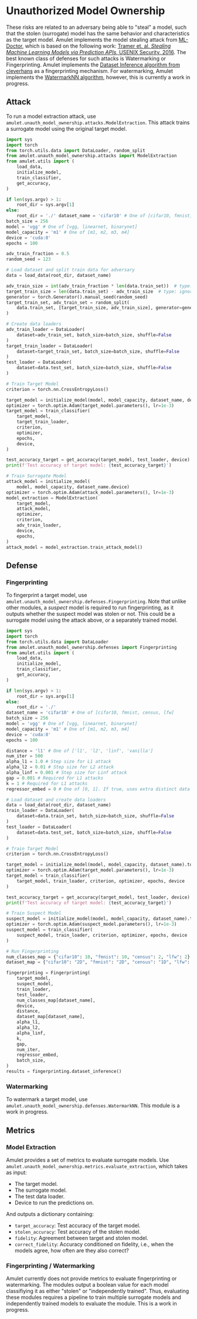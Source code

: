 # Unauthorized Model Ownership
These risks are related to an adversary being able to "steal" a model, such that the stolen (surrogate) model has the same behavior and characteristics as the target model.
Amulet implements the model stealing attack from [ML-Doctor](https://github.com/liuyugeng/ML-Doctor/blob/main/doctor/modsteal.py), which is based on the following work: [Tramer et. al. *Stealing Machine Learning Models
via Prediction APIs*, USENIX Security, 2016](https://www.usenix.org/system/files/conference/usenixsecurity16/sec16_paper_tramer.pdf).
The best known class of defenses for such attacks is Watermarking or Fingerprinting.
Amulet implements the [Dataset Inference algorithm from cleverhans](https://github.com/cleverhans-lab/dataset-inference/tree/main) as a fingerprinting mechanism.
For watermarking, Amulet implements the [WatermarkNN algorithm](https://github.com/adiyoss/WatermarkNN), however, this is currently a work in progress.

## Attack
To run a model extraction attack, use `amulet.unauth_model_ownership.attacks.ModelExtraction`.
This attack trains a surrogate model using the original target model.
```python
import sys
import torch
from torch.utils.data import DataLoader, random_split
from amulet.unauth_model_ownership.attacks import ModelExtraction
from amulet.utils import (
    load_data,
    initialize_model,
    train_classifier,
    get_accuracy,
)

if len(sys.argv) > 1:
    root_dir = sys.argv[1]
else:
    root_dir = './' dataset_name = 'cifar10' # One of [cifar10, fmnist, census, lfw]
batch_size = 256
model = 'vgg' # One of [vgg, linearnet, binarynet]
model_capacity = 'm1' # One of [m1, m2, m3, m4]
device = 'cuda:0'
epochs = 100

adv_train_fraction = 0.5
random_seed = 123

# Load dataset and split train data for adversary
data = load_data(root_dir, dataset_name)

adv_train_size = int(adv_train_fraction * len(data.train_set))  # type: ignore[reportArgumentType]
target_train_size = len(data.train_set) - adv_train_size  # type: ignore[reportArgumentType]
generator = torch.Generator().manual_seed(random_seed)
target_train_set, adv_train_set = random_split(
    data.train_set, [target_train_size, adv_train_size], generator=generator
)

# Create data loaders
adv_train_loader = DataLoader(
    dataset=adv_train_set, batch_size=batch_size, shuffle=False
)
target_train_loader = DataLoader(
    dataset=target_train_set, batch_size=batch_size, shuffle=False
)
test_loader = DataLoader(
    dataset=data.test_set, batch_size=batch_size, shuffle=False
)

# Train Target Model
criterion = torch.nn.CrossEntropyLoss()

target_model = initialize_model(model, model_capacity, dataset_name, device)
optimizer = torch.optim.Adam(target_model.parameters(), lr=1e-3)
target_model = train_classifier(
    target_model,
    target_train_loader,
    criterion,
    optimizer,
    epochs,
    device,
)

test_accuracy_target = get_accuracy(target_model, test_loader, device)
print(f'Test accuracy of target model: {test_accuracy_target}')

# Train Surrogate Model
attack_model = initialize_model(
    model, model_capacity, dataset_name.device)
optimizer = torch.optim.Adam(attack_model.parameters(), lr=1e-3)
model_extraction = ModelExtraction(
    target_model,
    attack_model,
    optimizer,
    criterion,
    adv_train_loader,
    device,
    epochs,
)
attack_model = model_extraction.train_attack_model()

```

## Defense
### Fingerprinting
To fingerprint a target model, use `amulet.unauth_model_ownership.defenses.Fingerprinting`.
Note that unlike other modules, a *suspect* model is required to run fingerprinting, as it outputs whether the suspect model was stolen or not.
This could be a surrogate model using the attack above, or a separately trained model.

```python
import sys
import torch
from torch.utils.data import DataLoader
from amulet.unauth_model_ownership.defenses import Fingerprinting
from amulet.utils import (
    load_data,
    initialize_model,
    train_classifier,
    get_accuracy,
)

if len(sys.argv) > 1:
    root_dir = sys.argv[1]
else:
    root_dir = './'
dataset_name = 'cifar10' # One of [cifar10, fmnist, census, lfw]
batch_size = 256
model = 'vgg' # One of [vgg, linearnet, binarynet]
model_capacity = 'm1' # One of [m1, m2, m3, m4]
device = 'cuda:0'
epochs = 100

distance = 'l1' # One of ['l1', 'l2', 'linf', 'vanilla']
num_iter = 500
alpha_l1 = 1.0 # Step size for L1 attack
alpha_l2 = 0.01 # Step size for L2 attack
alpha_linf = 0.001 # Step size for Linf attack
gap = 0.001 # Required for L1 attacks
k = 1 # Required for L1 attacks
regressor_embed = 0 # One of [0, 1]. If true, uses extra distinct data points for training the confidence regressor.

# Load dataset and create data loaders
data = load_data(root_dir, dataset_name)
train_loader = DataLoader(
    dataset=data.train_set, batch_size=batch_size, shuffle=False
)
test_loader = DataLoader(
    dataset=data.test_set, batch_size=batch_size, shuffle=False
)

# Train Target Model
criterion = torch.nn.CrossEntropyLoss()

target_model = initialize_model(model, model_capacity, dataset_name).to(device)
optimizer = torch.optim.Adam(target_model.parameters(), lr=1e-3)
target_model = train_classifier(
    target_model, train_loader, criterion, optimizer, epochs, device
)

test_accuracy_target = get_accuracy(target_model, test_loader, device)
print(f'Test accuracy of target model: {test_accuracy_target}')

# Train Suspect Model
suspect_model = initialize_model(model, model_capacity, dataset_name).to(device)
optimizer = torch.optim.Adam(suspect_model.parameters(), lr=1e-3)
suspect_model = train_classifier(
    suspect_model, train_loader, criterion, optimizer, epochs, device
)

# Run Fingerprinting
num_classes_map = {"cifar10": 10, "fmnist": 10, "census": 2, "lfw": 2}
dataset_map = {"cifar10": "2D", "fmnist": "2D", "census": "1D", "lfw": "1D"}

fingerprinting = Fingerprinting(
    target_model,
    suspect_model,
    train_loader,
    test_loader,
    num_classes_map[dataset_name],
    device,
    distance,
    dataset_map[dataset_name],
    alpha_l1,
    alpha_l2,
    alpha_linf,
    k,
    gap,
    num_iter,
    regressor_embed,
    batch_size,
)
results = fingerprinting.dataset_inference()
```

### Watermarking
To watermark a target model, use `amulet.unauth_model_ownership.defenses.WatermarkNN`. This module is a work in progress.

## Metrics
### Model Extraction
Amulet provides a set of metrics to evaluate surrogate models. Use `amulet.unauth_model_ownership.metrics.evaluate_extraction`, which takes as input:
- The target model.
- The surrogate model.
- The test data loader.
- Device to run the predictions on.

And outputs a dictionary containing:
- `target_accuracy`: Test accuracy of the target model.
- `stolen_accuracy`: Test accuracy of the stolen model.
- `fidelity`: Agreement between target and stolen model.
- `correct_fidelity`: Accuracy conditioned on fidelity, i.e., when the models agree, how often are they also correct?

### Fingerprinting / Watermarking
Amulet currently does not provide metrics to evaluate fingerprinting or watermarking.
The modules output a boolean value for each model classifiying it as either "stolen" or "independently trained".
Thus, evaluating these modules requires a pipeline to train multiple surrogate models and independently trained models to evaluate the module.
This is a work in progress.
